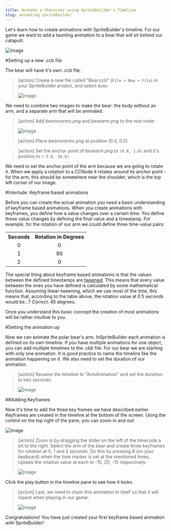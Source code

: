 ```yaml
---
title: Animate a Character using SpriteBuilder's Timeline
slug: animating-spritebuilder
---
```


Let's learn how to create animations with SpriteBuilder's timeline. For our game we want to add a taunting animation to a bear that will sit behind our catapult:

<!-- TODO: update with gif -->

![image](https://s3.amazonaws.com/mgwu-misc/Spritebuilder+Tutorial/Spritebuilder_animating_preview.png)

#Setting up a new .ccb file

The bear will have it's own .ccb file.

> [action]
> Create a new file called "Bear.ccb" (`File > New > File`) in your SpriteBuilder project, and select `Node`:
>
> ![image](https://s3.amazonaws.com/mgwu-misc/Spritebuilder+Tutorial/Spritebuilder_BearCCB.png)

We need to combine two images to make the bear: the body without an arm, and a separate arm that will be animated.

> [action]
> Add *bearnoarms.png* and *beararm.png* to the root node:
>
> ![image](https://s3.amazonaws.com/mgwu-misc/Spritebuilder+Tutorial/Spritebuilder_animated_bear.gif)

> [action]
> Place *bearnoarms.png* at position (0.0, 0.0).

> [action]
> Set the anchor point of *beararm.png* to `(0.0, 1.0)` and it's position to `(-5.0, 10.0)`.

We need to set the anchor point of the arm because we are going to rotate it. When we apply a rotation to a CCNode it rotates around its anchor point - for the arm, this should be somewhere near the shoulder, which is the top left corner of our image.

#Interlude: Keyframe based animations

Before you can create the actual animation you need a basic understanding of keyframe based animations. When you create animations with keyframes, you define how a value changes over a certain time. You define these value changes by defining the final value and a timestamp. For example, for the rotation of our arm we could define three time-value pairs:

<!-- TODO: change to MarkDown table if parser supports it -->

<table>
  <tr>
    <th>Seconds</th>
    <th>Rotation in Degrees</th>
  </tr>
  <tr>
    <td style="text-align:center">0</td>
    <td style="text-align:center">0</td>
  </tr>
  <tr>
    <td style="text-align:center">1</td>
    <td style="text-align:center">90</td>
  </tr>
  <tr>
    <td style="text-align:center">2</td>
    <td style="text-align:center">0</td>
  </tr>
</table>

The special thing about keyframe based animations is that the values between the defined timestamps are [tweened](http://en.wikipedia.org/wiki/Inbetweening). This means that every value between the ones you have defined is calculated by some mathematical function. Assuming linear tweening, which we use most of the time, this means that, according to the table above, the rotation value at 0.5 seconds would be...? *Correct*: 45 degrees.

Once you understand this basic concept the creation of most animations will be rather intuitive to you.


#Setting the animation up

Now we can animate the polar bear's arm. InSpriteBuilder each animation is defined on its own timeline. If you have multiple animations for one object, you can add multiple timelines to the .cbb file. For our bear we are starting with only one animation. It is good practice to name the timeline like the animation happening on it. We also need to set the duration of our animation.

> [action]
> Rename the timeline to "ArmAnimation" and set the duration to two seconds:
>
> ![image](https://s3.amazonaws.com/mgwu-misc/Spritebuilder+Tutorial/SetTimelines.gif)


##Adding Keyframes

Now it's time to add the three key frames we have described earlier. Keyframes are created in the timeline at the bottom of the screen. Using the control on the top right of the pane, you can zoom in and out:

![image](https://s3.amazonaws.com/mgwu-misc/Spritebuilder+Tutorial/SpritebuilderAnimation_Zoom.png)

> [action]
> Zoom in by dragging the slider on the left of the timecode a bit to the right. Select the arm of the bear and create three keyframes for *rotation* at 0, 1 and 2 seconds. Do this by pressing *R* (on your keyboard) when the time marker is set at the mentioned times. Update the rotation value at each to -15, 20, -15 respectively:
>
> ![image](https://s3.amazonaws.com/mgwu-misc/Spritebuilder+Tutorial/Spritebuilder_SetKeyframes.gif)

Click the play button in the timeline pane to see how it looks.

> [action]
> Last, we need to chain this animation to itself so that it will repeat when playing in our game:
>
> ![image](https://s3.amazonaws.com/mgwu-misc/Spritebuilder+Tutorial/Spritebuilder_ChainAnimations.png)

Congratulations! You have just created your first keyframe based animation with SpriteBuilder!
